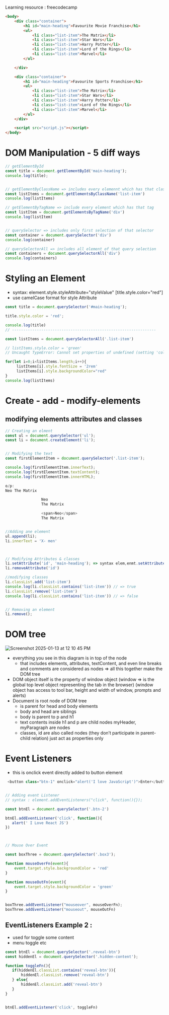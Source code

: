 Learning resource : freecodecamp

```html
<body>
    <div class="container">
        <h1 id="main-heading">Favourite Movie Franchise</h1>
        <ul>
            <li class="list-item">The Matrix</li>
            <li class="list-item">Star Wars</li>
            <li class="list-item">Harry Potter</li>
            <li class="list-item">Lord of the Rings</li>
            <li class="list-item">Marvel</li>
        </ul>

    </div>

    <div class="container">
        <h1 id="main-heading">Favourite Sports Franchise</h1>
        <ul>
            <li class="list-item">The Matrix</li>
            <li class="list-item">Star Wars</li>
            <li class="list-item">Harry Potter</li>
            <li class="list-item">Lord of the Rings</li>
            <li class="list-item">Marvel</li>
        </ul>
    </div>

    <script src="script.js"></script>
</body>
```




#  DOM Manipulation - 5 diff ways
``` javascript
// getElementById
const title = document.getElementById('main-heading');
console.log(title);


// getElementByClassName => includes every elemennt which has that class
const listItems = document.getElementsByClassName('list-item')
console.log(listItems)

// getElementByTagName => include every element which has that tag
const listItem = document.getElementsByTagName('div')
console.log(listItem)


// querySelector => includes only first selection of that selector
const container = document.querySelector('div')
console.log(container)

// querySelectorAll => includes all element of that query selection
const containers = document.querySelectorAll('div')
console.log(containers)
```






# Styling an Element
- syntax: element.style.styleAttribute="styleValue"
[title.style.color="red"]
- use camelCase format for style Attribute
``` javascript
const title = document.querySelector('#main-heading');

title.style.color = 'red';

console.log(title)
// ----------------------------------------------------------------

const listItems = document.querySelectorAll('.list-item')

// listItems.style.color = 'green'
// Uncaught TypeError: Cannot set properties of undefined (setting 'color')

for(let i=0;i<listItems.length;i++){
     listItems[i].style.fontSize = '2rem'
     listItems[i].style.backgroundColor="red"
}
console.log(listItems)
```


# Create - add - modify-elements
## modifying elements attributes and classes
```javascript
// Creating an elment
const ul = document.querySelector('ul');
const li = document.createElement('li');


// Modifying the text
const firstElementItem = document.querySelector('.list-item');

console.log(firstElementItem.innerText);
console.log(firstElementItem.textContent);
console.log(firstElementItem.innerHTML);

o/p:
Neo The Matrix

                Neo
                The Matrix

                <span>Neo</span>
                The Matrix


//Adding ane element
ul.append(li);
li.innerText = 'X- men'



// Modifying Attributes & classes
li.setAttribute('id', 'main-heading'); => syntax elem,enmt.setAttribute(attribute, name-of-attrribute)
li.removeAttribute('id')

//modifying classes
li.classList.add('list-item')
console.log(li.classList.contains('list-item')) // => true
li.classList.remove('list-item')
console.log(li.classList.contains('list-item')) // => false


// Removing an element
li.remove();
```



# DOM tree
![Screenshot 2025-01-13 at 12 10 45 PM](https://github.com/user-attachments/assets/5c37d463-1442-4367-9d97-9e321fa78112)
- everything you see in this diagram is in top of the node
    - that includes elements, attributes, textContent, and even line breaks and comments are considered as nodes ⇒ all this together make the DOM tree
- DOM object itself is the property of window object
(window ⇒ is the global top level object representing the tab in the browser)
(window object has access to tool bar, height and width of window, prompts and alerts)
- Document is root node of DOM tree
    - <html> is parent for head and body elements
    - body and head are siblings
    - body is parent to p and h1
    - text contents inside h1 and p are child nodes
    myHeader, myParagraph are nodes
    - classes, id are also called nodes 
    (they don’t participate in parent-child relation)
    just act as properties only









# Event Listeners
* this is onclick event directly added to button element
``` javascript
 <button class="btn-1" onclick="alert('I love JavaScript')">Enter</button>


// Adding event Listener
// syntax : element.addEventListeners("click", function(){});

const btnEl = document.querySelector('.btn-2')

btnEl.addEventListener('click', function(){
   alert(' I Love React JS')
})



// Mouse Over Event

const boxThree = document.querySelector('.box3');

function mouseOverFn(event){
    event.target.style.backgroundColor = 'red'
}

function mouseOutFn(event){
    event.target.style.backgroundColor = 'green'
}


boxThree.addEventListener("mouseover", mouseOverFn);
boxThree.addEventListener("mouseout", mouseOutFn)

 ```


## EventListeners Example 2 :
 - used for toggle some content 
 - menu toggle etc
 ```javascript
 const btnEl = document.querySelector('.reveal-btn')
const hiddenEl = document.querySelector('.hidden-content');

function toggleFn(){
    if(hiddenEl.classList.contains('reveal-btn')){
        hiddenEl.classList.remove('reveal-btn')
    } else{
        hiddenEl.classList.add('reveal-btn')
    }
}


btnEl.addEventListener('click', toggleFn)
```
